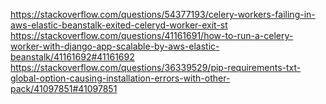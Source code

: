 https://stackoverflow.com/questions/54377193/celery-workers-failing-in-aws-elastic-beanstalk-exited-celeryd-worker-exit-st
https://stackoverflow.com/questions/41161691/how-to-run-a-celery-worker-with-django-app-scalable-by-aws-elastic-beanstalk/41161692#41161692
https://stackoverflow.com/questions/36339529/pip-requirements-txt-global-option-causing-installation-errors-with-other-pack/41097851#41097851